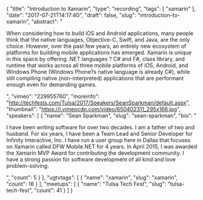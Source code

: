 {
  "title": "Introduction to Xamarin",
  "type": "recording",
  "tags": [
    "xamarin"
  ],
  "date": "2017-07-21T14:17:40",
  "draft": false,
  "slug": "introduction-to-xamarin",
  "abstract": "<p>When considering how to build iOS and Android applications, many people think that the native languages, Objective-C, Swift, and Java, are the only choice. However, over the past few years, an entirely new ecosystem of platforms for building mobile applications has emerged. Xamarin is unique in this space by offering .NET languages ? C# and F#, class library, and runtime that works across all three mobile platforms of iOS, Android, and Windows Phone (Windows Phone?s native language is already C#), while still compiling native (non-interpreted) applications that are performant enough even for demanding games. </p>",
  "vimeo": "229955760",
  "moreinfo": "http://techfests.com/Tulsa/2017/Speakers/SeanSparkman/default.aspx",
  "thumbnail": "https://i.vimeocdn.com/video/650402311_295x166.jpg",
  "speakers": [
    {
      "name": "Sean Sparkman",
      "slug": "sean-sparkman",
      "bio": "<p>I have been writing software for over two decades. I am a father of two and husband. For six years, I have been a Team Lead and Senior Developer for Infinity Interactive, Inc. I have run a user group here in Dallas that focuses on Xamarin called DFW Mobile.NET for 4 years. In April 2015, I was awarded the Xamarin MVP Award for contributing the development community. I have a strong passion for software development of all kind and love problem-solving.</p>",
      "count": 5
    }
  ],
  "ugtvtags": [
    {
      "name": "xamarin",
      "slug": "xamarin",
      "count": 16
    }
  ],
  "meetups": [
    {
      "name": "Tulsa Tech Fest",
      "slug": "tulsa-tech-fest",
      "count": 41
    }
  ]
}
